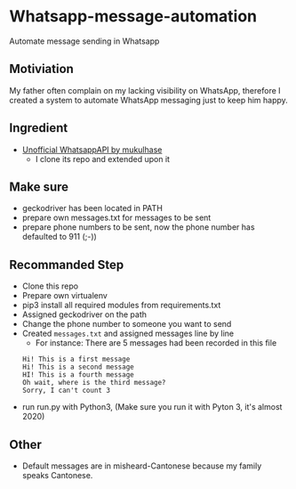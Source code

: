 # Whatsapp-message-automation

Automate message sending in Whatsapp 

## Motiviation
My father often complain on my lacking visibility on WhatsApp, therefore I created a system to automate WhatsApp messaging just to keep him happy.

## Ingredient
- [Unofficial WhatsappAPI by mukulhase](https://github.com/mukulhase/WhatsAPI)
    - I clone its repo and extended upon it

## Make sure
- geckodriver has been located in PATH
- prepare own messages.txt for messages to be sent
- prepare phone numbers to be sent, now the phone number has defaulted to 911 (;-))

## Recommanded Step
- Clone this repo
- Prepare own virtualenv
- pip3 install all required modules from requirements.txt
- Assigned geckodriver on the path 
- Change the phone number to someone you want to send 
- Created `messages.txt` and assigned messages line by line
    - For instance: There are 5 messages had been recorded in this file
    ```
    Hi! This is a first message 
    Hi! This is a second message
    HI! This is a fourth message
    Oh wait, where is the third message? 
    Sorry, I can't count 3
   ```
- run run.py with Python3, (Make sure you run it with Pyton 3, it's almost 2020)

## Other
- Default messages are in misheard-Cantonese because my family speaks Cantonese.
